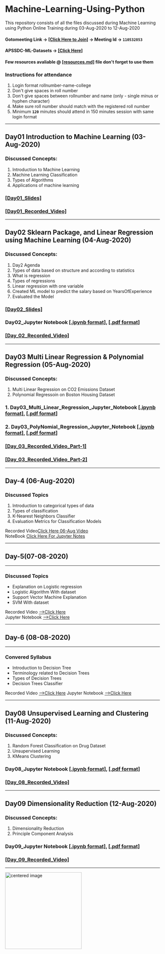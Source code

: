 # Machine-Learning-Using-Python

This repository consists of all the files discussed during Machine Learning using Python Online Training during 03-Aug-2020 to 12-Aug-2020


[//]: # (Check your details here same will applicable on certificates if your details are missing update in last column  → [[GSheet]])

#### Gotomeeting Link → [[Click Here to Join]](https://global.gotomeeting.com/join/110532853) → Meeting Id → `110532853`

#### APSSDC-ML-Datasets → [[Click Here]](https://github.com/AP-State-Skill-Development-Corporation/Datasets)

#### Few resources avaliable @ [[resources.md]](resources.md) file don't forget to use them

### Instructions for attendance
1. Login format rollnumber-name-college
2. Don't give spaces in roll number
3. Don't give spaces between rollnumber and name (only - single minus or hyphen character)
4. Make sure roll number should match with the registered roll number
5. Minimum **`120`** minutes should attend in 150 minutes session with same login format

******************************


## Day01 Introduction to Machine Learning (03-Aug-2020)

### Discussed Concepts:

1. Introduction to Machine Learning
1. Machine Learning Classification
1. Types of Algorithms
1. Applications of machine learning

### [[Day01_Slides]](Day01_03Aug2020/Day01_Slides.pdf)

### [[Day01_Recorded_Video]](https://transcripts.gotomeeting.com/#/s/752764dd08b362484f35ed2c638f1057983093025d18ff2b7df4287a7f9dd7b5)
******************************

## Day02 Sklearn Package, and Linear Regression using Machine Learning (04-Aug-2020)

### Discussed Concepts:

1. Day2 Agenda
2. Types of data based on structure and according to statistics
3. What is regression
4. Types of regressions
5. Linear regression with one variable 
6. Created ML model to predict the salary based on YearsOfExperience
7. Evaluated the Model

### [[Day02_Slides]](Day02_04Aug2020/Day02_Slides.pdf)
### Day02_Jupyter Notebook [[.ipynb format]](Day02_04Aug2020/Day02_JupyterNotebook.ipynb), [[.pdf format]](Day02_04Aug2020/Day02_JupyterNotebook.pdf)

### [[Day_02_Recorded_Video]](https://transcripts.gotomeeting.com/#/s/255e686fafd70c28097d249df2b19f3f43b88d2aedd14d83f872f57d0724e6af)
************************

## Day03 Multi Linear Regression & Polynomial Regression (05-Aug-2020)

### Discussed Concepts:

1. Multi Linear Regression on CO2 Emissions Dataset
2. Polynomial Regressoin on Boston Housing Dataset

### 1. Day03_Multi_Linear_Regression_Jupyter_Notebook [[.ipynb format]](Day03_05Aug2020/Day03_Multiple_Linear_Regression_CO2Emissions_Dataset_Jupyter_Notebook.ipynb), [[.pdf format]](Day03_05Aug2020/Day03_Multiple_Linear_Regression_CO2Emissions_Dataset_Jupyter_Notebook.pdf)

### 2. Day03_PolyNomial_Regression_Jupyter_Notebook [[.ipynb format]](Day03_05Aug2020/Day03_Polynomial_Regression_Jupyter_Notebook.ipynb), [[.pdf format]](Day03_05Aug2020/Day03_Polynomial_Regression_Jupyter_Notebook.pdf)

### [[Day_03_Recorded_Video_Part-1]](https://transcripts.gotomeeting.com/#/s/7ad144daf2d31db4da985905280a9ec02069df1227a5b96bf6a173d98e6ce457)
### [[Day_03_Recorded_Video_Part-2]](https://transcripts.gotomeeting.com/#/s/978e2da57ee835978a260e7f6b729bb4c3cbdaadf77c504f47f0d40869649562)

*****************
## Day-4 (06-Aug-2020)

### Discussed Topics
1. Introduction to categorical types of data
2. Types of classification
3. K-Nearest Neighbors Classifier
4. Evaluation Metrics for Classification Models

Recorded Video[Click Here 06-Aug Video](https://transcripts.gotomeeting.com/#/s/40851d6b8e3180cbc770f86b76c0315496aa2df6fd50fd4d4658575fc797c05e)<br>
NoteBook [Click Here For Jupyter Notes](https://github.com/AP-State-Skill-Development-Corporation/Machine-Learning-Using-Python-AB2/blob/master/Day04_06_08_2020/Classification_class_06_08_2020.ipynb)<br>
***************

## Day-5(07-08-2020)
-----
### Discussed Topics
- Explanation on Logistic regression
- Logistic Algorithm With dataset
- Support Vector Machine Explanation
- SVM With dataset

Recorded Video [-->Click Here](https://transcripts.gotomeeting.com/#/s/82e375494db07e45d0665d2fcff80794a7447c8b14c50f03130e26b970114396)<br>
Jupyter Notebook [-->Click Here](https://github.com/AP-State-Skill-Development-Corporation/Machine-Learning-Using-Python-AB2/blob/master/Day05_07_08_2020/07-08-2020%20ML%20Logistic%20%26%20SVM.ipynb)<br>

*****************
## Day-6 (08-08-2020)
----
### Convered Syllabus
- Introduction to Decision Tree
- Terminology related to Decision Trees
- Types of Decision Trees
- Decision Trees Classifier

Recorded Video [-->Click Here](https://transcripts.gotomeeting.com/#/s/3a562a7905a85e55823b92dcf0bf69d444a32f263ac423ddd99aef71c39e3578)
Jupyter Notebook [-->Click Here](https://github.com/AP-State-Skill-Development-Corporation/Machine-Learning-Using-Python-AB2/blob/master/Day06_08_08_2020/08-08-2020%20Decision%20Tree.ipynb)
*********************************
## Day08 Unsupervised Learning and Clustering	 (11-Aug-2020)

### Discussed Concepts:
1. Random Forest Classification on Drug Dataset
2. Unsupervised Learning
3. KMeans Clustering

### Day08_Jupyter Notebook [[.ipynb format]](Day08_11Aug2020/Day08_KMeans_Clustering_on_iris_Dataset.ipynb), [[.pdf format]](Day08_11Aug2020/Day08_KMeans_Clustering_on_iris_Dataset.pdf)

### [[Day_08_Recorded_Video]](https://transcripts.gotomeeting.com/#/s/2aec68484c78d5c8174fd79f05ff3cf31b1c8f661abb16069dffeae3935aa984)

***************************
## Day09 Dimensionality Reduction	 (12-Aug-2020)

### Discussed Concepts:

1. Dimensionality Reduction
2. Principle Component Analysis

### Day09_Jupyter Notebook [[.ipynb format]](Day09_12Aug2020/Day09_12Aug2020_Dimensionality_Reduction(PCA)_on_Diabetes_Dataset.ipynb), [[.pdf format]](Day09_12Aug2020/Day09_12Aug2020_Dimensionality_Reduction(PCA)_on_Diabetes_Dataset.pdf)

### [[Day_09_Recorded_Video]](https://transcripts.gotomeeting.com/#/s/4c980aa993aef09eba10e6a1a7d2f47914efa67faf9724e5f44ee09044ca538f)

*****************

<img src="https://media1.tenor.com/images/98c6d5e76d6069f4f7d42ee937f4dc98/tenor.gif?itemid=15177778" alt="centered image" height = 249 width = 249/>
